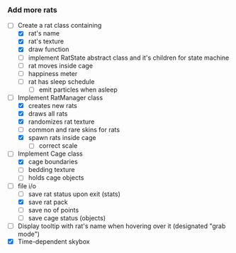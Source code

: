 ### Add more rats

- [ ] Create a rat class containing
    - [x] rat's name
    - [x] rat's texture
    - [x] draw function
    - [ ] implement RatState abstract class and it's children for state machine
    - [ ] rat moves inside cage
    - [ ] happiness meter
    - [ ] rat has sleep schedule
      - [ ] emit particles when asleep 
- [ ] Implement RatManager class
    - [x] creates new rats
    - [x] draws all rats
    - [x] randomizes rat texture
    - [ ] common and rare skins for rats
    - [x] spawn rats inside cage
        - [ ] correct scale
- [ ] Implement Cage class
    - [x] cage boundaries
    - [ ] bedding texture
    - [ ] holds cage objects
- [ ] file i/o
    - [ ] save rat status upon exit (stats)
    - [x] save rat pack
    - [ ] save no of points
    - [ ] save cage status (objects)
- [ ] Display tooltip with rat's name when hovering over it (designated "grab mode")
- [x] Time-dependent skybox